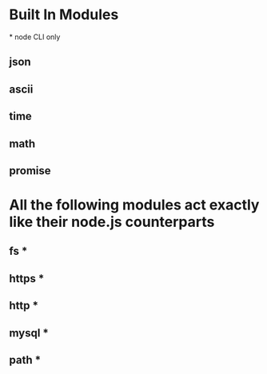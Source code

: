 # Built In Modules

\* node CLI only

## json

## ascii

## time

## math

## promise


# All the following modules act exactly like their node.js counterparts

## fs *

## https *

## http *

## mysql *

## path *